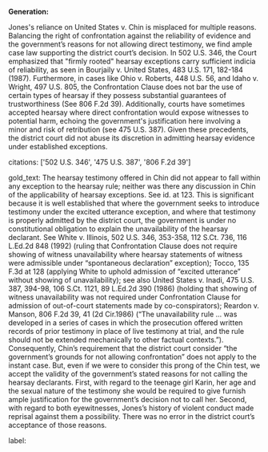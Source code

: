 **Generation:**

Jones's reliance on United States v. Chin is misplaced for multiple reasons. Balancing the right of confrontation against the reliability of evidence and the government’s reasons for not allowing direct testimony, we find ample case law supporting the district court’s decision. In 502 U.S. 346, the Court emphasized that "firmly rooted" hearsay exceptions carry sufficient indicia of reliability, as seen in Bourjaily v. United States, 483 U.S. 171, 182-184 (1987). Furthermore, in cases like Ohio v. Roberts, 448 U.S. 56, and Idaho v. Wright, 497 U.S. 805, the Confrontation Clause does not bar the use of certain types of hearsay if they possess substantial guarantees of trustworthiness (See 806 F.2d 39). Additionally, courts have sometimes accepted hearsay where direct confrontation would expose witnesses to potential harm, echoing the government's justification here involving a minor and risk of retribution (see 475 U.S. 387). Given these precedents, the district court did not abuse its discretion in admitting hearsay evidence under established exceptions.

citations: ['502 U.S. 346', '475 U.S. 387', '806 F.2d 39']

gold_text: The hearsay testimony offered in Chin did not appear to fall within any exception to the hearsay rule; neither was there any discussion in Chin of the applicability of hearsay exceptions. See id. at 123. This is significant because it is well established that where the government seeks to introduce testimony under the excited utterance exception, and where that testimony is properly admitted by the district court, the government is under no constitutional obligation to explain the unavailability of the hearsay declarant. See White v. Illinois, 502 U.S. 346, 353-358, 112 S.Ct. 736, 116 L.Ed.2d 848 (1992) (ruling that Confrontation Clause does not require showing of witness unavailability where hearsay statements of witness were admissible under “spontaneous declaration” exception); Tocco, 135 F.3d at 128 (applying White to uphold admission of “excited utterance” without showing of unavailability); see also United States v. Inadi, 475 U.S. 387, 394-98, 106 S.Ct. 1121, 89 L.Ed.2d 390 (1986) (holding that showing of witness unavailability was not required under Confrontation Clause for admission of out-of-court statements made by co-conspirators); Reardon v. Manson, 806 F.2d 39, 41 (2d Cir.1986) (“The unavailability rule ... was developed in a series of cases in which the prosecution offered written records of prior testimony in place of live testimony at trial, and the rule should not be extended mechanically to other factual contexts.”). Consequently, Chin’s requirement that the district court consider “the government’s grounds for not allowing confrontation” does not apply to the instant case. But, even if we were to consider this prong of the Chin test, we accept the validity of the government’s stated reasons for not calling the hearsay declarants. First, with regard to the teenage girl Karin, her age and the sexual nature of the testimony she would be required to give furnish ample justification for the government’s decision not to call her. Second, with regard to both eyewitnesses, Jones’s history of violent conduct made reprisal against them a possibility. There was no error in the district court’s acceptance of those reasons.

label: 